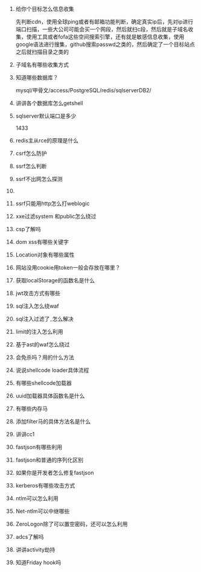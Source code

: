 1. 给你个目标怎么信息收集

   先判断cdn，使用全球ping或者有邮箱功能判断，确定真实ip后，先对ip进行端口扫描，一些大公司可能会买一个网段，然后就扫c段，然后就是子域名收集，使用工具或者fofa这些空间搜索引擎，还有就是敏感信息收集，使用google语法进行搜集，github搜索passwd之类的，然后确定了一个目标站点之后就扫描目录之类的

2. 子域名有哪些收集方式

3. 知道哪些数据库？

   mysql/甲骨文/access/PostgreSQL/redis/sqlserverDB2/

4. 讲讲各个数据库怎么getshell

5. sqlserver默认端口是多少

   1433

6. redis主从rce的原理是什么

7. csrf怎么防护

8. ssrf怎么判断

9. ssrf不出网怎么探测

10. 

11. ssrf只能用http怎么打weblogic

12. xxe过滤system 和public怎么绕过

13. csp了解吗

14. dom xss有哪些关键字

15. Location对象有哪些属性

16. 网站没用cookie用token一般会存放在哪里？

17. 获取localStorage的函数名是什么

18. jwt攻击方式有哪些

19. sql注入怎么绕waf

20. sql注入过滤了```,```怎么解决

21. limit的注入怎么利用

22. 基于ast的waf怎么绕过

23. 会免杀吗？用的什么方法

24. 说说shellcode loader具体流程

25. 有哪些shellcode加载器

26. uuid加载器具体函数名是什么

27. 有哪些内存马

28. 添加filter马的具体方法名是什么

29. 讲讲cc1

30. fastjson有哪些利用

31. fastjson和普通的序列化区别

32. 如果你是开发者怎么修复fastjson

33. kerberos有哪些攻击方式

34. ntlm可以怎么利用

35. Net-ntlm可以中继哪些

36. ZeroLogon除了可以置空密码，还可以怎么利用

37. adcs了解吗

38. 讲讲activity劫持

39. 知道Friday hook吗
